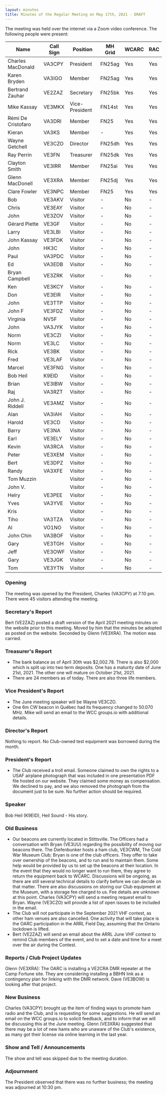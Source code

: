 ```yaml
---
layout: minutes
title: Minutes of the Regular Meeting on May 17th, 2021 - DRAFT
---
```

The meeting was held over the internet via a Zoom video conference.
The following people were present:

| Name                   | Call Sign  | Position         | MH Grid | WCARC | RAC |
|------------------------|------------|------------------|---------|-------|-----|
| Charles MacDonald      | VA3CPY     | President        | FN25ag  | Yes   | Yes |
| Karen Bryden           | VA3IGO     | Member           | FN25ag  | Yes   | Yes |
| Bertrand Zauhar        | VE2ZAZ     | Secretary        | FN25bk  | Yes   | Yes |
| Mike Kassay            | VE3MKX     | Vice-President   | FN14st  | Yes   | Yes |
| Rémi De Cristofaro     | VA3DRI     | Member           | FN25    | Yes   | Yes     
| Kieran                 | VA3KS      | Member           |   -     | Yes   | Yes | 
| Wayne Getchell         | VE3CZO     | Director         | FN25dh  | Yes   | Yes |
| Ray Perrin             | VE3FN      | Treasurer        | FN25dk  | Yes   | Yes |
| Clayton Smith          | VE3IRR     | Member           | FN25ai  | Yes   | Yes |
| Glenn MacDonell        | VE3XRA     | Member           | FN25dj  | Yes   | Yes |
| Clare Fowler           | VE3NPC     | Member           | FN25    | Yes   | Yes |
| Bob                    | VE3AKV     | Visitor          |   -     | No    |  -  | 
| Chris                  | VE3EAY     | Visitor          |   -     | No    |  -  |
| John                   | VE3ZOV     | Visitor          |   -     | No    |  -  |
| Gérard Piette          | VE3GF      | Visitor          |   -     | No    |  -  |
| Larry                  | VE3LBI     | Visitor          |   -     | No    |  -  |
| John Kassay            | VE3FDK     | Visitor          |   -     | No    |  -  |
| John                   | HK3C       | Visitor          |   -     | No    |  -  |
| Paul                   | VA3PDC     | Visitor          |   -     | No    |  -  |
| Ed                     | VA3EDB     | Visitor          |   -     | No    |  -  |
| Bryan Campbell         | VE3ZRK     | Visitor          |   -     | No    |  -  |
| Ken                    | VE3KCY     | Visitor          |   -     | No    |  -  |
| Don                    | VE3EIR     | Visitor          |   -     | No    |  -  |
| John                   | VE3TTP     | Visitor          |   -     | No    |  -  |
| John F                 | VE3FDZ     | Visitor          |   -     | No    |  -  |
| Virginia               | NV5F       | Visitor          |   -     | No    |  -  |
| John                   | VA3JYK     | Visitor          |   -     | No    |  -  |
| Norm                   | VE3CZI     | Visitor          |   -     | No    |  -  |
| Norm                   | VE3LC      | Visitor          |   -     | No    |  -  |
| Rick                   | VE3BK      | Visitor          |   -     | No    |  -  |
| Fred                   | VE3LAF     | Visitor          |   -     | No    |  -  | 
| Marcel                 | VE3FNG     | Visitor          |   -     | No    |  -  | 
| Bob Heil               | K9EID      | Visitor          |   -     | No    |  -  |
| Brian                  | VE3IBW     | Visitor          |   -     | No    |  -  | 
| Raj                    | VA3RZT     | Visitor          |   -     | No    |  -  | 
| John J. Riddell        | VE3AMZ     | Visitor          |   -     | No    |  -  |
| Alan                   | VA3IAH     | Visitor          |   -     | No    |  -  |
| Harold                 | VE3CD      | Visitor          |   -     | No    |  -  |
| Barry                  | VE3NA      | Visitor          |   -     | No    |  -  |
| Earl                   | VE3ELY     | Visitor          |   -     | No    |  -  |
| Kevin                  | VA3RCA     | Visitor          |   -     | No    |  -  |
| Peter                  | VE3XEM     | Visitor          |   -     | No    |  -  |
| Bert                   | VE3DPZ     | Visitor          |   -     | No    |  -  |
| Randy                  | VA3XFE     | Visitor          |   -     | No    |  -  |
| Tom Muzzin             |            | Visitor          |   -     | No    |  -  |
| John V.                |            | Visitor          |   -     | No    |  -  |
| Helry                  | VE3PEE     | Visitor          |   -     | No    |  -  |
| Yves                   | VA3YVE     | Visitor          |   -     | No    |  -  |
| Kris                   |            | Visitor          |   -     | No    |  -  |
| Tiho                   | VA3TZA     | Visitor          |   -     | No    |  -  |
| Al                     | VO1NO      | Visitor          |   -     | No    |  -  |
| John Chin              | VA3BOF     | Visitor          |   -     | No    |  -  |
| Gary                   | VE3TGH     | Visitor          |   -     | No    |  -  |
| Jeff                   | VE3OWF     | Visitor          |   -     | No    |  -  |
| Gary                   | VE3JGK     | Visitor          |   -     | No    |  -  |
| Tom                    | VE3YTN     | Visitor          |   -     | No    |  -  |

### Opening
The meeting was opened by the President, Charles (VA3CPY) at 7:10 pm.
There were 45 visitors attending the meeting.

### Secretary's Report
Bert (VE2ZAZ) posted a draft version of the April 2021 meeting minutes on the website prior to this meeting. Moved by him that the minutes be adopted as posted on the website. Seconded by Glenn (VE3XRA). The motion was carried.

### Treasurer's Report
- The bank balance as of April 30th was $2,002.78. There is also $2,000 which is split up into two term deposits. One has a maturity date of June 21st, 2021. The other one will mature on October 21st, 2021. 
- There are 24 members as of today. There are also three life members. 

### Vice President's Report
- The June meeting speaker will be Wayne VE3CZO.
- One 6m CW beacon in Québec had its frequency changed to 50.070 MHz. Mike will send an email to the WCC groups.io with additional details.

### Director's Report
Nothing to report. No Club-owned test equipment was borrowed during the month.

### President's Report
- The Club received a troll email. Someone claimed to own the rights to a USAF airplane photograph that was included in one presentation PDF file hosted on our website. They claimed some money as compensation. We declined to pay, and we also removed the photograph from the document just to be sure. No further action should be required.

### Speaker
Bob Heil (K9EID), Heil Sound - His story.

### Old Business
- Our beacons are currently located in Stittsville. The Officers had a conversation with Bryan (VE3UU) regarding the possibility of moving our beacons there. The Diefenbunker hosts a ham club, VE3CWM, The Cold War Museum Club; Bryan is one of the club officers. They offer to take over ownership of the beacons, and to run and to maintain them. Some help would be provided by us to set up the beacons at their location. In the event that they would no longer want to run them, they agree to return the equipment back to WCARC. Discussions will be ongoing, as there are still several technical details to clarify before we can decide on that matter. There are also discussions on storing our Club equipment at the Museum, with a storage fee charged to us. Fee details are unknown at this point. Charles (VA3CPY) will send a meeting request email to Bryan. Wayne (VE3CZO) will provide a list of open issues to be included in the email.
- The Club will not participate in the September 2021 VHF contest, as other ham venues are also cancelled. One activity that will take place is the OARC participation in the ARRL Field Day, assuming that the Ontario lockdown is lifted. 
- Bert (VE2ZAZ) will send an email about the ARRL June VHF contest to remind Club members of the event, and to set a date and time for a meet over the air during the Contest.

### Reports / Club Project Updates
Glenn (VE3XRA): The OARC is installing a VE2CRA DMR repeater at the Camp Fortune site. They are considering installing a BBHN link as a contingency plan for linking with the DMR network. Dave (VE3BOW) is looking after that project.

### New Business
Charles (VA3CPY) brought up the item of finding ways to promote ham radio and the Club, and is requesting for some suggestions. He will send an email on the WCC groups.io to solicit feedback, and to inform that we will be discussing this at the June meeting. Glenn (VE3XRA) suggested that there may be a lot of new hams who are unaware of the Club's existence, as many got their license via online learning in the last year.

### Show and Tell / Announcements
The show and tell was skipped due to the meeting duration.

### Adjournment
The President observed that there was no further business; the meeting was adjourned at 10:30 pm.
